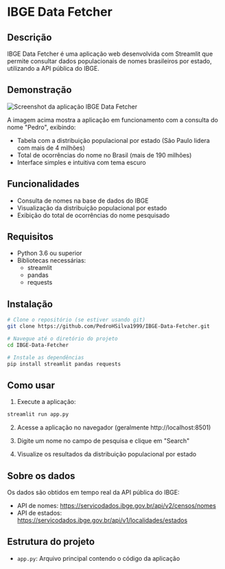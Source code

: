 # IBGE Data Fetcher

## Descrição
IBGE Data Fetcher é uma aplicação web desenvolvida com Streamlit que permite consultar dados populacionais de nomes brasileiros por estado, utilizando a API pública do IBGE.

## Demonstração
![Screenshot da aplicação IBGE Data Fetcher](<img width="814" height="776" alt="image" src="https://github.com/user-attachments/assets/0bcd8c2a-8cad-41bf-80b8-095bb7ade82c" />)

A imagem acima mostra a aplicação em funcionamento com a consulta do nome "Pedro", exibindo:
- Tabela com a distribuição populacional por estado (São Paulo lidera com mais de 4 milhões)
- Total de ocorrências do nome no Brasil (mais de 190 milhões)
- Interface simples e intuitiva com tema escuro

## Funcionalidades
- Consulta de nomes na base de dados do IBGE
- Visualização da distribuição populacional por estado
- Exibição do total de ocorrências do nome pesquisado

## Requisitos
- Python 3.6 ou superior
- Bibliotecas necessárias:
  - streamlit
  - pandas
  - requests

## Instalação

```bash
# Clone o repositório (se estiver usando git)
git clone https://github.com/PedroHSilva1999/IBGE-Data-Fetcher.git

# Navegue até o diretório do projeto
cd IBGE-Data-Fetcher

# Instale as dependências
pip install streamlit pandas requests
```

## Como usar

1. Execute a aplicação:
```bash
streamlit run app.py
```

2. Acesse a aplicação no navegador (geralmente http://localhost:8501)

3. Digite um nome no campo de pesquisa e clique em "Search"

4. Visualize os resultados da distribuição populacional por estado

## Sobre os dados
Os dados são obtidos em tempo real da API pública do IBGE:
- API de nomes: https://servicodados.ibge.gov.br/api/v2/censos/nomes
- API de estados: https://servicodados.ibge.gov.br/api/v1/localidades/estados

## Estrutura do projeto
- `app.py`: Arquivo principal contendo o código da aplicação
